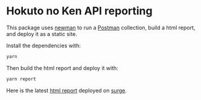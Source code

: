 # Hokuto no Ken API reporting

This package uses [newman](https://github.com/postmanlabs/newman) to run a [Postman](https://www.getpostman.com/) collection, build a html report, and deploy it as a static site.

Install the dependencies with:

```sh
yarn
```

Then build the html report and deploy it with:

```sh
yarn report
```

Here is the latest [html report](https://hokuto-no-ken-api-report.surge.sh/) deployed on [surge](https://surge.sh/).

